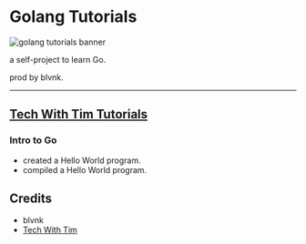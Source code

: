 # Golang Tutorials

![golang tutorials banner](https://imgur.com/bwDNJZq)

a self-project to learn Go.

prod by blvnk.

---

## [Tech With Tim Tutorials](https://www.youtube.com/playlist?list=PLzMcBGfZo4-mtY_SE3HuzQJzuj4VlUG0q)

### Intro to Go

- created a Hello World program.
- compiled a Hello World program.

## Credits

- blvnk
- [Tech With Tim](https://www.youtube.com/channel/UC4JX40jDee_tINbkjycV4Sg)
